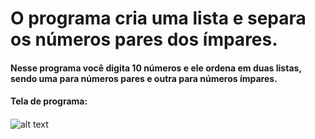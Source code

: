 # O programa cria uma lista e separa os números pares dos ímpares.

#### Nesse programa você digita 10 números e ele ordena em duas listas, sendo uma para números pares e outra para números ímpares.
####
#### Tela de programa:
####
![alt text]("https://github.com/Gedionir/lista_pares_impares/blob/ab3a726b42b70c818ef20a92f6b15a6d9c09a70c/exemplo_lista.jpg")
####
